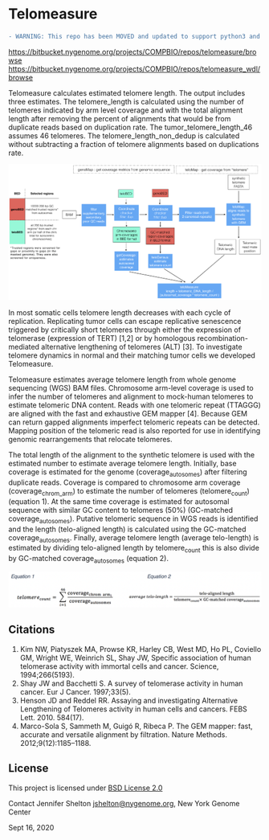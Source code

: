 # Telomeasure

```diff
- WARNING: This repo has been MOVED and updated to support python3 and run with WDL:
```

https://bitbucket.nygenome.org/projects/COMPBIO/repos/telomeasure/browse 
https://bitbucket.nygenome.org/projects/COMPBIO/repos/telomeasure_wdl/browse


Telomeasure calculates estimated telomere length. The output includes three estimates.
The telomere_length is calculated using the number of telomeres indicated by arm level coverage and with the total alignment length after removing the percent of alignments that would be from duplicate reads based on duplication rate.
The tumor_telomere_length_46 assumes 46 telomeres.
The telomere_length_non_dedup is calculated without subtracting a fraction of telomere alignments based on duplications rate.

![Telomeasure pipeline workflow](workflow.png)

In most somatic cells telomere length decreases with each cycle of replication. Replicating tumor cells can escape replicative senescence triggered by critically short telomeres through either the expression of telomerase (expression of TERT) [1,2] or by homologous recombination-mediated alternative lengthening of telomeres (ALT) [3]. To investigate telomere dynamics in normal and their matching tumor cells we developed Telomeasure.

Telomeasure estimates average telomere length from whole genome sequencing (WGS) BAM files. Chromosome arm-level coverage is used to infer the number of telomeres and alignment to mock-human telomeres to estimate telomeric DNA content. Reads with one telomeric repeat (TTAGGG) are aligned with the fast and exhaustive GEM mapper [4]. Because GEM can return gapped alignments imperfect telomeric repeats can be detected. Mapping position of the telomeric read is also reported for use in identifying genomic rearrangements that relocate telomeres.

The total length of the alignment to the synthetic telomere is used with the estimated number to estimate average telomere length. Initially, base coverage is estimated for the genome (coverage<sub>autosomes</sub>) after filtering duplicate reads. Coverage is compared to chromosome arm coverage (coverage<sub>chrom_arm</sub>) to estimate the number of telomeres (telomere<sub>count</sub>) (equation 1). At the same time coverage is estimated for autosomal sequence with similar GC content to telomeres (50%) (GC-matched coverage<sub>autosomes</sub>). Putative telomeric sequence in WGS reads is identified and the length (telo-aligned length) is calculated using the GC-matched coverage<sub>autosomes</sub>. Finally, average telomere length (average telo-length) is estimated by dividing telo-aligned length by telomere<sub>count</sub> this is also divide by GC-matched coverage<sub>autosomes</sub> (equation 2).

![Telomeasure steps](equations.png)



## Citations
1. Kim NW, Piatyszek MA, Prowse KR, Harley CB, West MD, Ho PL, Coviello GM, Wright WE, Weinrich SL, Shay JW, Specific association of human telomerase activity with immortal cells and cancer. Science, 1994;266(5193).
2. Shay JW and Bacchetti S. A survey of telomerase activity in human cancer. Eur J Cancer. 1997;33(5).
3. Henson JD and Reddel RR. Assaying and investigating Alternative Lengthening of Telomeres activity in human cells and cancers. FEBS Lett. 2010. 584(17).
4. Marco-Sola S, Sammeth M, Guigó R, Ribeca P. The GEM mapper: fast, accurate and versatile alignment by filtration. Nature Methods. 2012;9(12):1185–1188.

## License
This project is licensed under [BSD License 2.0](https://opensource.org/licenses/BSD-3-Clause)

Contact
Jennifer Shelton jshelton@nygenome.org, New York Genome Center

Sept 16, 2020
